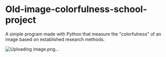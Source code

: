 # Old-image-colorfulness-school-project
A simple program made with Python that measure the "colorfulness" of an image based on established research methods.

![Uploading image.png…]()

